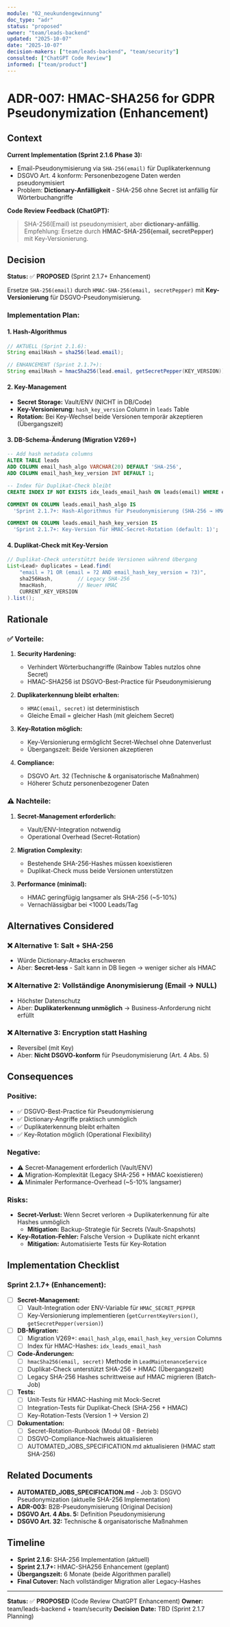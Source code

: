 ```yaml
---
module: "02_neukundengewinnung"
doc_type: "adr"
status: "proposed"
owner: "team/leads-backend"
updated: "2025-10-07"
date: "2025-10-07"
decision-makers: ["team/leads-backend", "team/security"]
consulted: ["ChatGPT Code Review"]
informed: ["team/product"]
---
```


# ADR-007: HMAC-SHA256 for GDPR Pseudonymization (Enhancement)

## Context

**Current Implementation (Sprint 2.1.6 Phase 3):**
- Email-Pseudonymisierung via `SHA-256(email)` für Duplikaterkennung
- DSGVO Art. 4 konform: Personenbezogene Daten werden pseudonymisiert
- Problem: **Dictionary-Anfälligkeit** - SHA-256 ohne Secret ist anfällig für Wörterbuchangriffe

**Code Review Feedback (ChatGPT):**
> SHA-256(Email) ist pseudonymisiert, aber **dictionary-anfällig**. Empfehlung: Ersetze durch **HMAC-SHA-256(email, secretPepper)** mit Key-Versionierung.

## Decision

**Status:** ✅ **PROPOSED** (Sprint 2.1.7+ Enhancement)

Ersetze `SHA-256(email)` durch `HMAC-SHA-256(email, secretPepper)` mit **Key-Versionierung** für DSGVO-Pseudonymisierung.

### Implementation Plan:

#### 1. **Hash-Algorithmus**
```java
// AKTUELL (Sprint 2.1.6):
String emailHash = sha256(lead.email);

// ENHANCEMENT (Sprint 2.1.7+):
String emailHash = hmacSha256(lead.email, getSecretPepper(KEY_VERSION));
```

#### 2. **Key-Management**
- **Secret Storage:** Vault/ENV (NICHT in DB/Code)
- **Key-Versionierung:** `hash_key_version` Column in `leads` Table
- **Rotation:** Bei Key-Wechsel beide Versionen temporär akzeptieren (Übergangszeit)

#### 3. **DB-Schema-Änderung** (Migration V269+)
```sql
-- Add hash metadata columns
ALTER TABLE leads
ADD COLUMN email_hash_algo VARCHAR(20) DEFAULT 'SHA-256',
ADD COLUMN email_hash_key_version INT DEFAULT 1;

-- Index für Duplikat-Check bleibt
CREATE INDEX IF NOT EXISTS idx_leads_email_hash ON leads(email) WHERE email LIKE 'hmac:%';

COMMENT ON COLUMN leads.email_hash_algo IS
  'Sprint 2.1.7+: Hash-Algorithmus für Pseudonymisierung (SHA-256 → HMAC-SHA256)';

COMMENT ON COLUMN leads.email_hash_key_version IS
  'Sprint 2.1.7+: Key-Version für HMAC-Secret-Rotation (default: 1)';
```

#### 4. **Duplikat-Check mit Key-Version**
```java
// Duplikat-Check unterstützt beide Versionen während Übergang
List<Lead> duplicates = Lead.find(
    "email = ?1 OR (email = ?2 AND email_hash_key_version = ?3)",
    sha256Hash,        // Legacy SHA-256
    hmacHash,          // Neuer HMAC
    CURRENT_KEY_VERSION
).list();
```

## Rationale

### ✅ **Vorteile:**

1. **Security Hardening:**
   - Verhindert Wörterbuchangriffe (Rainbow Tables nutzlos ohne Secret)
   - HMAC-SHA256 ist DSGVO-Best-Practice für Pseudonymisierung

2. **Duplikaterkennung bleibt erhalten:**
   - `HMAC(email, secret)` ist deterministisch
   - Gleiche Email = gleicher Hash (mit gleichem Secret)

3. **Key-Rotation möglich:**
   - Key-Versionierung ermöglicht Secret-Wechsel ohne Datenverlust
   - Übergangszeit: Beide Versionen akzeptieren

4. **Compliance:**
   - DSGVO Art. 32 (Technische & organisatorische Maßnahmen)
   - Höherer Schutz personenbezogener Daten

### ⚠️ **Nachteile:**

1. **Secret-Management erforderlich:**
   - Vault/ENV-Integration notwendig
   - Operational Overhead (Secret-Rotation)

2. **Migration Complexity:**
   - Bestehende SHA-256-Hashes müssen koexistieren
   - Duplikat-Check muss beide Versionen unterstützen

3. **Performance (minimal):**
   - HMAC geringfügig langsamer als SHA-256 (~5-10%)
   - Vernachlässigbar bei <1000 Leads/Tag

## Alternatives Considered

### ❌ **Alternative 1: Salt + SHA-256**
- Würde Dictionary-Attacks erschweren
- Aber: **Secret-less** - Salt kann in DB liegen → weniger sicher als HMAC

### ❌ **Alternative 2: Vollständige Anonymisierung (Email → NULL)**
- Höchster Datenschutz
- Aber: **Duplikaterkennung unmöglich** → Business-Anforderung nicht erfüllt

### ❌ **Alternative 3: Encryption statt Hashing**
- Reversibel (mit Key)
- Aber: **Nicht DSGVO-konform** für Pseudonymisierung (Art. 4 Abs. 5)

## Consequences

### **Positive:**
- ✅ DSGVO-Best-Practice für Pseudonymisierung
- ✅ Dictionary-Angriffe praktisch unmöglich
- ✅ Duplikaterkennung bleibt erhalten
- ✅ Key-Rotation möglich (Operational Flexibility)

### **Negative:**
- ⚠️ Secret-Management erforderlich (Vault/ENV)
- ⚠️ Migration-Komplexität (Legacy SHA-256 + HMAC koexistieren)
- ⚠️ Minimaler Performance-Overhead (~5-10% langsamer)

### **Risks:**
- **Secret-Verlust:** Wenn Secret verloren → Duplikaterkennung für alte Hashes unmöglich
  - **Mitigation:** Backup-Strategie für Secrets (Vault-Snapshots)
- **Key-Rotation-Fehler:** Falsche Version → Duplikate nicht erkannt
  - **Mitigation:** Automatisierte Tests für Key-Rotation

## Implementation Checklist

### **Sprint 2.1.7+ (Enhancement):**

- [ ] **Secret-Management:**
  - [ ] Vault-Integration oder ENV-Variable für `HMAC_SECRET_PEPPER`
  - [ ] Key-Versionierung implementieren (`getCurrentKeyVersion()`, `getSecretPepper(version)`)

- [ ] **DB-Migration:**
  - [ ] Migration V269+: `email_hash_algo`, `email_hash_key_version` Columns
  - [ ] Index für HMAC-Hashes: `idx_leads_email_hash`

- [ ] **Code-Änderungen:**
  - [ ] `hmacSha256(email, secret)` Methode in `LeadMaintenanceService`
  - [ ] Duplikat-Check unterstützt SHA-256 + HMAC (Übergangszeit)
  - [ ] Legacy SHA-256 Hashes schrittweise auf HMAC migrieren (Batch-Job)

- [ ] **Tests:**
  - [ ] Unit-Tests für HMAC-Hashing mit Mock-Secret
  - [ ] Integration-Tests für Duplikat-Check (SHA-256 + HMAC)
  - [ ] Key-Rotation-Tests (Version 1 → Version 2)

- [ ] **Dokumentation:**
  - [ ] Secret-Rotation-Runbook (Modul 08 - Betrieb)
  - [ ] DSGVO-Compliance-Nachweis aktualisieren
  - [ ] AUTOMATED_JOBS_SPECIFICATION.md aktualisieren (HMAC statt SHA-256)

## Related Documents

- **AUTOMATED_JOBS_SPECIFICATION.md** - Job 3: DSGVO Pseudonymization (aktuelle SHA-256 Implementation)
- **ADR-003:** B2B-Pseudonymisierung (Original Decision)
- **DSGVO Art. 4 Abs. 5:** Definition Pseudonymisierung
- **DSGVO Art. 32:** Technische & organisatorische Maßnahmen

## Timeline

- **Sprint 2.1.6:** SHA-256 Implementation (aktuell)
- **Sprint 2.1.7+:** HMAC-SHA256 Enhancement (geplant)
- **Übergangszeit:** 6 Monate (beide Algorithmen parallel)
- **Final Cutover:** Nach vollständiger Migration aller Legacy-Hashes

---

**Status:** ✅ **PROPOSED** (Code Review ChatGPT Enhancement)
**Owner:** team/leads-backend + team/security
**Decision Date:** TBD (Sprint 2.1.7 Planning)
